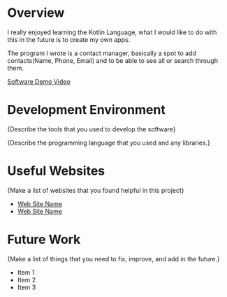 # Overview

I really enjoyed learning the Kotlin Language, what I would like to do with this in the future is to create my own apps.

The program I wrote is a contact manager, basically a spot to add contacts(Name, Phone, Email) and to be able to see all or search through them.

[Software Demo Video](https://youtu.be/lvzS42foOKc)

# Development Environment

{Describe the tools that you used to develop the software}

{Describe the programming language that you used and any libraries.}

# Useful Websites

{Make a list of websites that you found helpful in this project}

- [Web Site Name](http://url.link.goes.here)
- [Web Site Name](http://url.link.goes.here)

# Future Work

{Make a list of things that you need to fix, improve, and add in the future.}

- Item 1
- Item 2
- Item 3
